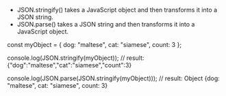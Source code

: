 - JSON.stringify() takes a JavaScript object and then transforms it into a JSON string.
- JSON.parse() takes a JSON string and then transforms it into a JavaScript object.

const myObject = {
  dog: "maltese",
  cat: "siamese",
  count: 3
};

console.log(JSON.stringify(myObject));
// result: {"dog":"maltese","cat":"siamese","count":3}

console.log(JSON.parse(JSON.stringify(myObject)));
// result: Object {dog: "maltese", cat: "siamese", count: 3}